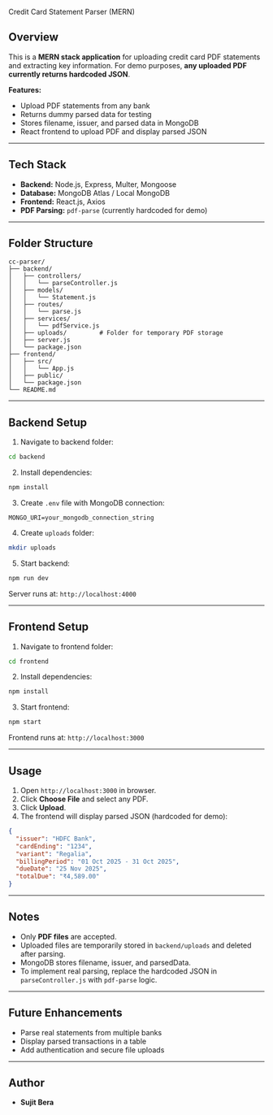 Credit Card Statement Parser (MERN)

## Overview

This is a **MERN stack application** for uploading credit card PDF statements and extracting key information.
For demo purposes, **any uploaded PDF currently returns hardcoded JSON**.

**Features:**

* Upload PDF statements from any bank
* Returns dummy parsed data for testing
* Stores filename, issuer, and parsed data in MongoDB
* React frontend to upload PDF and display parsed JSON

---

## Tech Stack

* **Backend:** Node.js, Express, Multer, Mongoose
* **Database:** MongoDB Atlas / Local MongoDB
* **Frontend:** React.js, Axios
* **PDF Parsing:** `pdf-parse` (currently hardcoded for demo)

---

## Folder Structure

```text
cc-parser/
├── backend/
│   ├── controllers/
│   │   └── parseController.js
│   ├── models/
│   │   └── Statement.js
│   ├── routes/
│   │   └── parse.js
│   ├── services/
│   │   └── pdfService.js
│   ├── uploads/         # Folder for temporary PDF storage
│   ├── server.js
│   └── package.json
├── frontend/
│   ├── src/
│   │   └── App.js
│   ├── public/
│   └── package.json
└── README.md
```

---

## Backend Setup

1. Navigate to backend folder:

```bash
cd backend
```

2. Install dependencies:

```bash
npm install
```

3. Create `.env` file with MongoDB connection:

```
MONGO_URI=your_mongodb_connection_string
```

4. Create `uploads` folder:

```bash
mkdir uploads
```

5. Start backend:

```bash
npm run dev
```

Server runs at: `http://localhost:4000`

---

## Frontend Setup

1. Navigate to frontend folder:

```bash
cd frontend
```

2. Install dependencies:

```bash
npm install
```

3. Start frontend:

```bash
npm start
```

Frontend runs at: `http://localhost:3000`

---

## Usage

1. Open `http://localhost:3000` in browser.
2. Click **Choose File** and select any PDF.
3. Click **Upload**.
4. The frontend will display parsed JSON (hardcoded for demo):

```json
{
  "issuer": "HDFC Bank",
  "cardEnding": "1234",
  "variant": "Regalia",
  "billingPeriod": "01 Oct 2025 - 31 Oct 2025",
  "dueDate": "25 Nov 2025",
  "totalDue": "₹4,589.00"
}
```

---

## Notes

* Only **PDF files** are accepted.
* Uploaded files are temporarily stored in `backend/uploads` and deleted after parsing.
* MongoDB stores filename, issuer, and parsedData.
* To implement real parsing, replace the hardcoded JSON in `parseController.js` with `pdf-parse` logic.

---

## Future Enhancements

* Parse real statements from multiple banks
* Display parsed transactions in a table
* Add authentication and secure file uploads

---

## Author

* **Sujit Bera**

